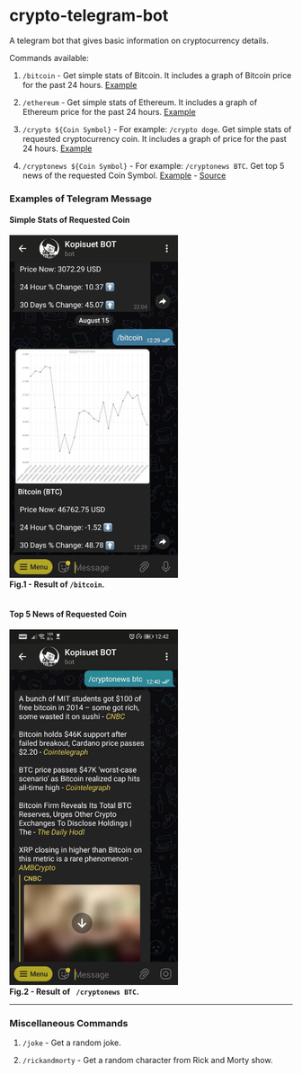 # crypto-telegram-bot

A telegram bot that gives basic information on cryptocurrency details. 

Commands available:
1. `/bitcoin` - Get simple stats of Bitcoin. It includes a graph of Bitcoin price for the past 24 hours. [Example](#Simple-Stats-of-Requested-Coin)

2. `/ethereum` - Get simple stats of Ethereum. It includes a graph of Ethereum price for the past 24 hours. [Example](#Simple-Stats-of-Requested-Coin)

3. `/crypto ${Coin Symbol}` - For example: `/crypto doge`. Get simple stats of requested cryptocurrency coin. It includes a graph of price for the past 24 hours. [Example](#Simple-Stats-of-Requested-Coin)

4. `/cryptonews ${Coin Symbol}` - For example: `/cryptonews BTC`. Get top 5 news of the requested Coin Symbol. [Example](#Top-5-News-of-Requested-Coin) - [Source](https://lunarcrush.com/developers/docs#feeds)

<!-- <b>Examples of Telegram Message </b> -->

### Examples of Telegram Message

#### Simple Stats of Requested Coin
<img src="./examples/btc-stats.jpg" width=300>
<figcaption><b>Fig.1 - Result of <code>/bitcoin</code>.</b></figcaption>

<br /> 

#### Top 5 News of Requested Coin
<img src="./examples/cryptonews-btc.jpg" width=300>
<figcaption><b>Fig.2 - Result of <code> /cryptonews BTC</code>.</b></figcaption>


---
### Miscellaneous Commands
1. `/joke` - Get a random joke.

2. `/rickandmorty` - Get a random character from Rick and Morty show. 